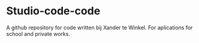 # Studio-code-code
A github repository for code written bij Xander te Winkel.
For aplications for school and private works.